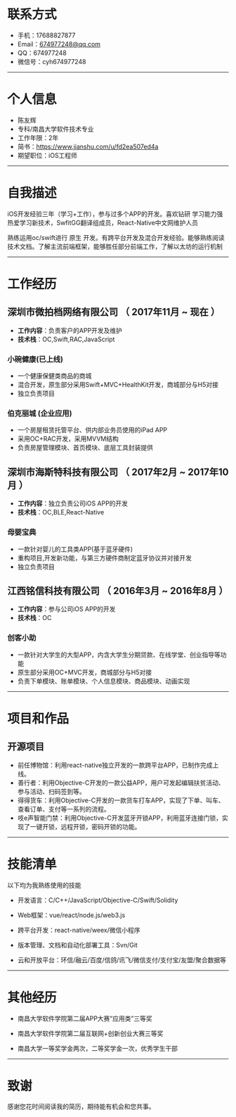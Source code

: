 # 联系方式

- 手机：17688827877	
- Email：674977248@qq.com
- QQ：674977248
- 微信号：cyh674977248

---

# 个人信息
- 陈友辉
- 专科/南昌大学软件技术专业
- 工作年限：2年
- 简书：https://www.jianshu.com/u/fd2ea507ed4a
- 期望职位：iOS工程师

---

# 自我描述

iOS开发经验三年（学习+工作），参与过多个APP的开发。喜欢钻研 学习能力强 热爱学习新技术，SwfitGG翻译组成员，React-Native中文网维护人员

熟练运用oc/swift进行 原生 开发。有跨平台开发及混合开发经验。能够熟练阅读技术文档。了解主流前端框架，能够胜任部分前端工作，了解以太坊的运行机制

--- 

# 工作经历

## 深圳市微拍档网络有限公司 （ 2017年11月 ~ 现在 ）

- **工作内容**：负责客户的APP开发及维护
- **技术栈**：OC,Swift,RAC,JavaScript

### 小碗健康(已上线)
- 一个健康保健类商品的商城
- 混合开发，原生部分采用Swift+MVC+HealthKit开发，商城部分与H5对接
- 独立负责项目

### 伯克丽城 (企业应用) 
- 一个房屋租赁托管平台、供内部业务员使用的iPad APP
- 采用OC+RAC开发，采用MVVM结构
- 负责房屋管理模块、首页模块、底层工具封装提供
  
## 深圳市海斯特科技有限公司 （ 2017年2月 ~ 2017年10月 ）	

- **工作内容**：独立负责公司iOS APP的开发
- **技术栈**：OC,BLE,React-Native


### 母婴宝典
- 一款针对婴儿的工具类APP(基于蓝牙硬件)
- 重构项目,开发新功能，与第三方硬件商制定蓝牙协议并对接开发
- 独立负责项目

## 江西铭信科技有限公司 （ 2016年3月 ~ 2016年8月 ）	

- **工作内容**：参与公司iOS APP的开发
- **技术栈**：OC


### 创客小助
- 一款针对大学生的大型APP，内含大学生分期贷款、在线学堂、创业指导等功能
- 原生部分采用OC+MVC开发，商城部分与H5对接
- 负责下单模块、账单模块、个人信息模块、商品模块、动画实现

---

# 项目和作品

## 开源项目

 - 前任博物馆：利用react-native独立开发的一款跨平台APP，已制作完成上线。
 - 善行者：利用Objective-C开发的一款公益APP，用户可发起编辑扶贫活动、参与活动、扫码签到等。
 - 得得货车：利用Objective-C开发的一款货车打车APP，实现了下单、叫车、查看订单、支付等一系列的流程。
 - 吱e声智能门禁：利用Objective-C开发蓝牙开锁APP，利用蓝牙连接门锁，实现了一键开锁，远程开锁，密码开锁的功能。
 
---
# 技能清单

以下均为我熟练使用的技能

- 开发语言：C/C++/JavaScript/Objective-C/Swift/Solidity

- Web框架：vue/react/node.js/web3.js

- 跨平台开发：react-native/weex/微信小程序

- 版本管理、文档和自动化部署工具：Svn/Git

- 云和开放平台：环信/融云/百度/信鸽/讯飞/微信支付/支付宝/友盟/聚合数据等

---

# 其他经历

- 南昌大学软件学院第二届APP大赛“应用类”三等奖

- 南昌大学软件学院第二届互联网+创新创业大赛三等奖

- 南昌大学一等奖学金两次，二等奖学金一次，优秀学生干部

---

# 致谢
感谢您花时间阅读我的简历，期待能有机会和您共事。